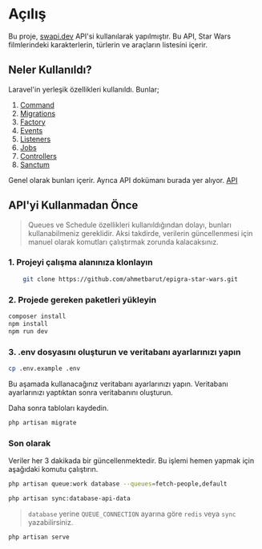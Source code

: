 # Açılış

Bu proje, [swapi.dev](https://swapi.dev/) API'si kullanılarak yapılmıştır. Bu API, Star Wars filmlerindeki karakterlerin, türlerin ve araçların listesini içerir.

## Neler Kullanıldı?

Laravel'in yerleşik özellikleri kullanıldı. Bunlar;

1. [Command](https://laravel.com/docs/9.x/artisan)
2. [Migrations](https://laravel.com/docs/9.x/migrations)
3. [Factory](https://laravel.com/docs/9.x/database-testing#writing-factories)
4. [Events](https://laravel.com/docs/9.x/events)
5. [Listeners](https://laravel.com/docs/9.x/events#defining-listeners)
6. [Jobs](https://laravel.com/docs/9.x/queues)
7. [Controllers](https://laravel.com/docs/9.x/controllers)
8. [Sanctum](https://laravel.com/docs/9.x/sanctum)

Genel olarak bunları içerir. Ayrıca API dokümanı burada yer alıyor. [API](https://documenter.getpostman.com/view/12296633/2s935hPRq2)

## API'yi Kullanmadan Önce

> Queues ve Schedule özellikleri kullanıldığından dolayı, bunları kullanabilmeniz gereklidir. Aksi takdirde, verilerin güncellenmesi için manuel olarak komutları çalıştırmak zorunda kalacaksınız.
### 1. Projeyi çalışma alanınıza klonlayın

```bash
    git clone https://github.com/ahmetbarut/epigra-star-wars.git
```

### 2. Projede gereken paketleri yükleyin

```bash
composer install
npm install
npm run dev
```

### 3. .env dosyasını oluşturun ve veritabanı ayarlarınızı yapın

```bash
cp .env.example .env
```

Bu aşamada kullanacağınız veritabanı ayarlarınızı yapın. Veritabanı ayarlarınızı yaptıktan sonra veritabanını oluşturun.

Daha sonra tabloları kaydedin.

```bash
php artisan migrate
```

### Son olarak

Veriler her 3 dakikada bir güncellenmektedir. Bu işlemi hemen yapmak için aşağıdaki komutu çalıştırın.

```bash
php artisan queue:work database --queues=fetch-people,default

php artisan sync:database-api-data
```

> `database` yerine `QUEUE_CONNECTION` ayarına göre `redis` veya `sync` yazabilirsiniz.

```bash
php artisan serve
```
